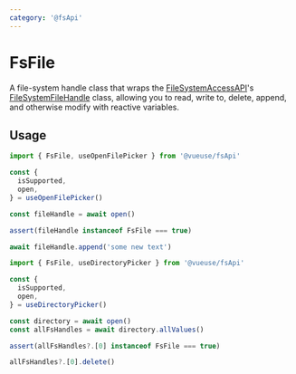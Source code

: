 ```yaml
---
category: '@fsApi'
---
```


# FsFile

A file-system handle class that wraps the [FileSystemAccessAPI](https://developer.mozilla.org/en-US/docs/Web/API/File_System_Access_API)'s [FileSystemFileHandle](https://developer.mozilla.org/en-US/docs/Web/API/FileSystemFileHandle) class, allowing you to read, write to, delete, append, and otherwise modify with reactive variables.

## Usage

```ts
import { FsFile, useOpenFilePicker } from '@vueuse/fsApi'

const {
  isSupported,
  open,
} = useOpenFilePicker()

const fileHandle = await open()

assert(fileHandle instanceof FsFile === true)

await fileHandle.append('some new text')
```

```ts
import { FsFile, useDirectoryPicker } from '@vueuse/fsApi'

const {
  isSupported,
  open,
} = useDirectoryPicker()

const directory = await open()
const allFsHandles = await directory.allValues()

assert(allFsHandles?.[0] instanceof FsFile === true)

allFsHandles?.[0].delete()
```
